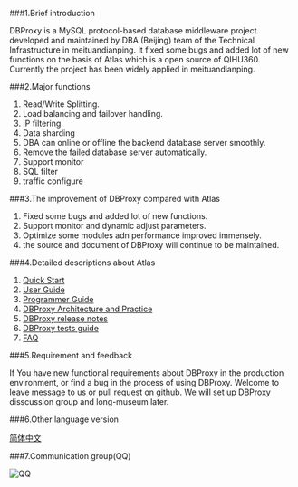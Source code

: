 ###1.Brief introduction

DBProxy is a MySQL protocol-based database middleware project developed and maintained by DBA (Beijing) team of the Technical Infrastructure in meituandianping. It fixed some bugs and added lot of new functions on the basis of Atlas which is a open source of QIHU360. Currently the project has been widely applied in meituandianping.

###2.Major functions

1. Read/Write Splitting.
2. Load balancing and failover handling.
3. IP filtering.
4. Data sharding
5. DBA can online or offline the backend database server smoothly.
6. Remove the failed database server automatically.
7. Support monitor
8. SQL filter
9. traffic configure

###3.The improvement of DBProxy compared with Atlas

1. Fixed some bugs and added lot of new functions.
2. Support monitor and dynamic adjust parameters.
3. Optimize some modules adn performance improved immensely.
4. the source and document of DBProxy will continue to be maintained.

###4.Detailed descriptions about Atlas

1. [Quick Start](./doc/QUICK_START.md)
2. [User Guide](./doc/USER_GUIDE.md)
3. [Programmer Guide](./doc/PROGRAMMING_GUIDE.md)
4. [DBProxy Architecture and Practice](./doc/THEORY_PRACTICES.md)
5. [DBProxy release notes](./doc/RELEASE_NOTES.md)
6. [DBProxy tests guide](./doc/TEST_GUIDE.md)
7. [FAQ](./doc/FAQ.md)

###5.Requirement and feedback

If You have new functional requirements about DBProxy in the production environment, or find a bug in the process of using DBProxy. Welcome to leave message to us or pull request on github. We will set up DBProxy disscussion group and long-museum later.


###6.Other language version

[简体中文](README_ZH.md)
 

###7.Communication group(QQ)

![QQ](./doc/img/DBProxy用户交流群群二维码.png)
